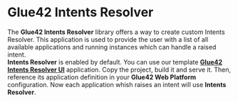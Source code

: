 # Glue42 Intents Resolver

The **Glue42 Intents Resolver** library offers a way to create custom Intents Resolver. This application is used to provide the user with a list of all available applications and running instances which can handle a raised intent.<br>
**Intents Resolver** is enabled by default. You can use our template [**Glue42 Intents Resolver UI**](https://github.com/Glue42/core/tree/master/templates/intents-resolver) application. Copy the project, build it and serve it. Then, reference its application definition in your **Glue42 Web Platform** configuration. Now each application whish raises an intent will use **Intents Resolver**.

